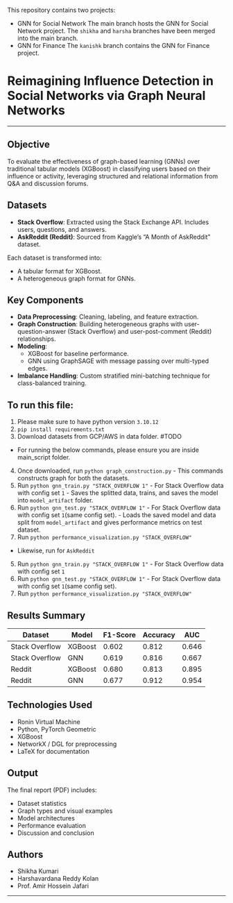 This repository contains two projects:
- GNN for Social Network
The main branch hosts the GNN for Social Network project.
The `shikha` and `harsha` branches have been merged into the main branch.
- GNN for Finance
The `kanishk` branch contains the GNN for Finance project.

# Reimagining Influence Detection in Social Networks via Graph Neural Networks

---

## Objective

To evaluate the effectiveness of graph-based learning (GNNs) over traditional tabular models (XGBoost) in classifying users based on their influence or activity, leveraging structured and relational information from Q&A and discussion forums.

## Datasets

- **Stack Overflow**: Extracted using the Stack Exchange API. Includes users, questions, and answers.
- **AskReddit (Reddit)**: Sourced from Kaggle’s “A Month of AskReddit” dataset.

Each dataset is transformed into:
- A tabular format for XGBoost.
- A heterogeneous graph format for GNNs.

## Key Components

- **Data Preprocessing**: Cleaning, labeling, and feature extraction.
- **Graph Construction**: Building heterogeneous graphs with user-question-answer (Stack Overflow) and user-post-comment (Reddit) relationships.
- **Modeling**:
  - XGBoost for baseline performance.
  - GNN using GraphSAGE with message passing over multi-typed edges.
- **Imbalance Handling**: Custom stratified mini-batching technique for class-balanced training.

## To run this file:
1. Please make sure to have python version `3.10.12`
2. `pip install requirements.txt`
3. Download datasets from GCP/AWS in data folder. #TODO

- For running the below commands, please ensure you are inside main_script folder.
4. Once downloaded, run `python graph_construction.py` - This commands constructs graph for both the datasets.
5. Run `python gnn_train.py "STACK_OVERFLOW 1"` - For Stack Overflow data with config set `1` - Saves the splitted data, trains, and saves the model into  `model_artifact` folder.
6. Run `python gnn_test.py "STACK_OVERFLOW 1"` - For Stack Overflow data with config set `1`(same config set). - Loads the saved model and data split from `model_artifact` and gives performance metrics on test dataset.
7. Run `python performance_visualization.py "STACK_OVERFLOW"`

- Likewise, run for `AskReddit`
5. Run `python gnn_train.py "STACK_OVERFLOW 1"` - For Stack Overflow data with config set `1`
6. Run `python gnn_test.py "STACK_OVERFLOW 1"` - For Stack Overflow data with config set `1`(same config set).
7. Run `python performance_visualization.py "STACK_OVERFLOW"`

## Results Summary

| Dataset        | Model     | F1-Score | Accuracy | AUC   |
|----------------|-----------|----------|----------|--------|
| Stack Overflow | XGBoost   | 0.602    | 0.812    | 0.646 |
| Stack Overflow | GNN       | 0.619    | 0.816    | 0.667 |
| Reddit         | XGBoost   | 0.680    | 0.813    | 0.895 |
| Reddit         | GNN       | 0.677    | 0.912    | 0.954 |

## Technologies Used

- Ronin Virtual Machine
- Python, PyTorch Geometric
- XGBoost
- NetworkX / DGL for preprocessing
- LaTeX for documentation

## Output

The final report (PDF) includes:
- Dataset statistics
- Graph types and visual examples
- Model architectures
- Performance evaluation
- Discussion and conclusion

## Authors

- Shikha Kumari 
- Harshavardana Reddy Kolan   
- Prof. Amir Hossein Jafari

---
